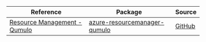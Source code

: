 | Reference | Package | Source |
|---|---|---|
|[Resource Management - Qumulo](resourcemanager-qumulo-readme.md)|[azure-resourcemanager-qumulo](https://repo1.maven.org/maven2/com/azure/resourcemanager/azure-resourcemanager-qumulo)|[GitHub](https://github.com/Azure/azure-sdk-for-java/blob/main/sdk/qumulo/azure-resourcemanager-qumulo)|
